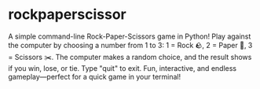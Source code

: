 # rockpaperscissor
A simple command-line Rock-Paper-Scissors game in Python! Play against the computer by choosing a number from 1 to 3: 1 = Rock 🪨, 2 = Paper 📄, 3 = Scissors ✂️. The computer makes a random choice, and the result shows if you win, lose, or tie. Type "quit" to exit. Fun, interactive, and endless gameplay—perfect for a quick game in your terminal!
